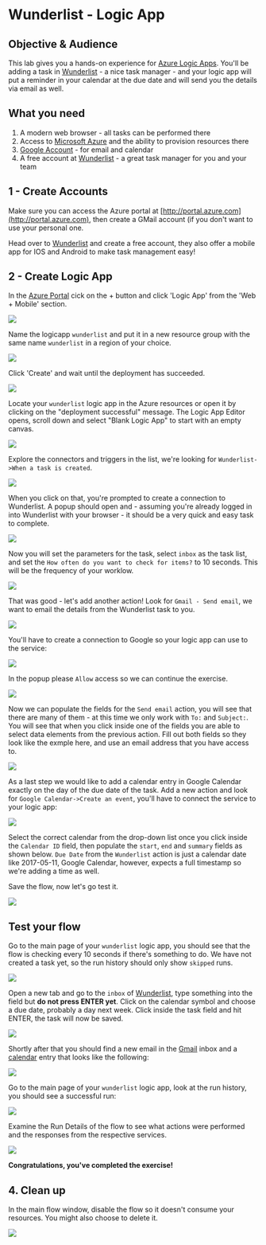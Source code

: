 # Wunderlist - Logic App

## Objective & Audience

This lab gives you a hands-on experience for [Azure Logic Apps](``). You'll be adding a task in [Wunderlist](http://www.wunderlist.com) - a nice task manager - and your logic app will put a reminder in your calendar at the due date and will send you the details via email as well.

## What you need

1. A modern web browser - all tasks can be performed there
2. Access to [Microsoft Azure](http://portal.azure.com) and the ability to provision resources there
3. [Google Account](http://www.gmail.com) - for email and calendar
4. A free account at [Wunderlist](http://www.wunderlist.com) - a great task manager for you and your team

## 1 - Create Accounts

Make sure you can access the Azure portal at [http://portal.azure.com](http://portal.azure.com), then create a GMail account (if you don't want to use your personal one.

Head over to [Wunderlist](http://www.wunderlist.com) and create a free account, they also offer a mobile app for IOS and Android to make task management easy!

## 2 - Create Logic App

In the [Azure Portal](http://portal.azure.com) cick on the + button and click 'Logic App' from the 'Web + Mobile' section.

![](https://raw.githubusercontent.com/u1i/azure-labs/master/wunderlist-logicapp/img/wl-lab-01.png)

 Name the logicapp `wunderlist` and put it in a new resource group with the same name `wunderlist` in a region of your choice.

![](https://raw.githubusercontent.com/u1i/azure-labs/master/wunderlist-logicapp/img/wl-lab-02.png)

Click 'Create' and wait until the deployment has succeeded.

![](https://raw.githubusercontent.com/u1i/azure-labs/master/wunderlist-logicapp/img/wl-lab-03.png)

Locate your `wunderlist` logic app in the Azure resources or open it by clicking on the "deployment successful" message. The Logic App Editor opens, scroll down and select "Blank Logic App" to start with an empty canvas.

![](https://raw.githubusercontent.com/u1i/azure-labs/master/wunderlist-logicapp/img/wl-lab-04.png)

Explore the connectors and triggers in the list, we're looking for `Wunderlist->When a task is created`.

![](https://raw.githubusercontent.com/u1i/azure-labs/master/wunderlist-logicapp/img/wl-lab-05.png)

When you click on that, you're prompted to create a connection to Wunderlist. A popup should open and - assuming you're already logged in into Wunderlist with your browser - it should be a very quick and easy task to complete.

![](https://raw.githubusercontent.com/u1i/azure-labs/master/wunderlist-logicapp/img/wl-lab-06.png)

Now you will set the parameters for the task, select `inbox` as the task list, and set the `How often do you want to check for items?` to 10 seconds. This will be the frequency of your worklow.

![](https://raw.githubusercontent.com/u1i/azure-labs/master/wunderlist-logicapp/img/wl-lab-07.png)

That was good - let's add another action! Look for `Gmail - Send email`, we want to email the details from the Wunderlist task to you.

![](https://raw.githubusercontent.com/u1i/azure-labs/master/wunderlist-logicapp/img/wl-lab-08.png)

You'll have to create a connection to Google so your logic app can use to the service:

![](https://raw.githubusercontent.com/u1i/azure-labs/master/wunderlist-logicapp/img/wl-lab-09.png)

In the popup please `Allow` access so we can continue the exercise.

![](https://raw.githubusercontent.com/u1i/azure-labs/master/wunderlist-logicapp/img/wl-lab-10.png)

Now we can populate the fields for the `Send email` action, you will see that there are many of them - at this time we only work with `To:` and `Subject:`. You will see that when you click inside one of the fields you are able to select data elements from the previous action. Fill out both fields so they look like the exmple here, and use an email address that you have access to.

![](https://raw.githubusercontent.com/u1i/azure-labs/master/wunderlist-logicapp/img/wl-lab-11.png)

As a last step we would like to add a calendar entry in Google Calendar exactly on the day of the due date of the task. Add a new action and look for `Google Calendar->Create an event`, you'll have to connect the service to your logic app:

![](https://raw.githubusercontent.com/u1i/azure-labs/master/wunderlist-logicapp/img/wl-lab-12.png)

Select the correct calendar from the drop-down list once you click inside the `Calendar ID` field, then populate the `start`, `end` and `summary` fields as shown below. `Due Date` from the `Wunderlist` action is just a calendar date like 2017-05-11, Google Calendar, however, expects a full timestamp so we're adding a time as well.

Save the flow, now let's go test it.

![](https://raw.githubusercontent.com/u1i/azure-labs/master/wunderlist-logicapp/img/wl-lab-13.png)

## Test your flow

Go to the main page of your `wunderlist` logic app, you should see that the flow is checking every 10 seconds if there's something to do. We have not created a task yet, so the run history should only show `skipped` runs.

![](https://raw.githubusercontent.com/u1i/azure-labs/master/wunderlist-logicapp/img/wl-lab-14.png)

Open a new tab and go to the `inbox` of [Wunderlist](wunderlist.com/#/lists/inbox), type something into the field but **do not press ENTER yet**. Click on the calendar symbol and choose a due date, probably a day next week. Click inside the task field and hit ENTER, the task will now be saved.

![](https://raw.githubusercontent.com/u1i/azure-labs/master/wunderlist-logicapp/img/wl-lab-19.png?wunderlist)

Shortly after that you should find a new email in the [Gmail](http://www.gmail.com) inbox and a [calendar](http://calendar.google.com) entry that looks like the following:

![](https://raw.githubusercontent.com/u1i/azure-labs/master/wunderlist-logicapp/img/wl-lab-17.png)

Go to the main page of your `wunderlist` logic app, look at the run history, you should see a successful run:

![](https://raw.githubusercontent.com/u1i/azure-labs/master/wunderlist-logicapp/img/wl-lab-15.png)

Examine the Run Details of the flow to see what actions were performed and the responses from the respective services.

![](https://raw.githubusercontent.com/u1i/azure-labs/master/wunderlist-logicapp/img/wl-lab-16.png)

**Congratulations, you've completed the exercise!**

## 4. Clean up

In the main flow window, disable the flow so it doesn't consume your resources. You might also choose to delete it.

![](https://raw.githubusercontent.com/u1i/azure-labs/master/wunderlist-logicapp/img/wl-lab-18.png)


